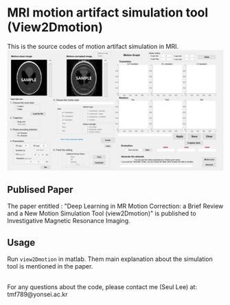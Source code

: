 
# MRI motion artifact simulation tool (View2Dmotion)
This is the source codes of motion artifact simulation in MRI.</br>
<img src ="./gui.png"></img>
</br>


## Publised Paper
The paper entitled : "Deep Learning in MR Motion Correction: a Brief Review and a New Motion Simulation Tool (view2Dmotion)" is published to Investigative Magnetic Resonance Imaging.
 
 
## Usage
Run <code>view2Dmotion</code> in matlab.
Them main explanation about the simulation tool is mentioned in the paper.

<br/>
For any questions about the code, please contact me (Seul Lee) at: tmf789@yonsei.ac.kr
